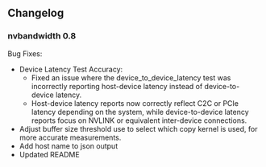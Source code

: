 ## Changelog

### nvbandwidth 0.8
Bug Fixes:
 * Device Latency Test Accuracy:
   * Fixed an issue where the device_to_device_latency test was incorrectly
     reporting host-device latency instead of device-to-device latency.
   * Host-device latency reports now correctly reflect C2C or PCIe latency
   depending on the system, while device-to-device latency reports focus on
	NVLINK or equivalent inter-device connections.
 * Adjust buffer size threshold use to select which copy kernel is used, for
	more accurate measurements.
 * Add host name to json output
 * Updated README
